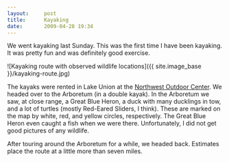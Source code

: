 ```yaml
---
layout:     post
title:      Kayaking
date:       2009-04-28 19:34
---
```


We went kayaking last Sunday. This was the first time I have been kayaking. It was pretty fun and was definitely good exercise.

![Kayaking route with observed wildlife locations]({{ site.image_base }}/kayaking-route.jpg)

The kayaks were rented in Lake Union at the [Northwest Outdoor Center](http://www.nwoc.com/). We headed over to the Arboretum (in a double kayak). In the Arboretum we saw, at close range, a Great Blue Heron, a duck with many ducklings in tow, and a lot of turtles (mostly Red-Eared Sliders, I think). These are marked on the map by white, red, and yellow circles, respectively. The Great Blue Heron even caught a fish when we were there. Unfortunately, I did not get good pictures of any wildlife.

After touring around the Arboretum for a while, we headed back. Estimates place the route at a little more than seven miles.
